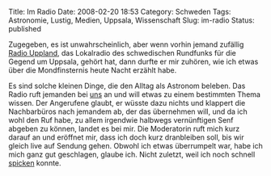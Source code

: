 Title: Im Radio
Date: 2008-02-20 18:53
Category: Schweden
Tags: Astronomie, Lustig, Medien, Uppsala, Wissenschaft
Slug: im-radio
Status: published

Zugegeben, es ist unwahrscheinlich, aber wenn vorhin jemand zufällig
[Radio Uppland](http://sr.se/uppland/), das Lokalradio des schwedischen
Rundfunks für die Gegend um Uppsala, gehört hat, dann durfte er mir
zuhören, wie ich etwas über die Mondfinsternis heute Nacht erzählt habe.

Es sind solche kleinen Dinge, die den Alltag als Astronom beleben. Das
Radio ruft jemanden bei [uns](http://www.astro.uu.se/) an und will etwas
zu einem bestimmten Thema wissen. Der Angerufene glaubt, er wüsste dazu
nichts und klappert die Nachbarbüros nach jemandem ab, der das
übernehmen will, und da ich wohl den Ruf habe, zu allem irgendwie
halbwegs vernünftigen Senf abgeben zu können, landet es bei mir. Die
Moderatorin ruft mich kurz darauf an und eröffnet mir, dass ich doch
kurz dranbleiben soll, bis wir gleich live auf Sendung gehen. Obwohl ich
etwas überrumpelt war, habe ich mich ganz gut geschlagen, glaube ich.
Nicht zuletzt, weil ich noch schnell
[spicken](http://en.wikipedia.org/wiki/Lunar_eclipse) konnte.

